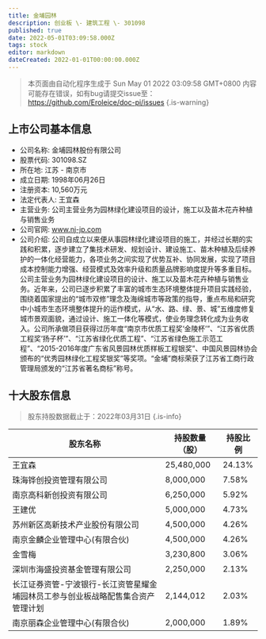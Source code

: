 ```yaml
---
title: 金埔园林
description: 创业板 \- 建筑工程 \- 301098
published: true
date: 2022-05-01T03:09:58.000Z
tags: stock
editor: markdown
dateCreated: 2022-01-01T00:00:00.000Z
---
```


> 本页面由自动化程序生成于 Sun May 01 2022 03:09:58 GMT+0800
> 内容可能存在错误，如有bug请提交issue至：https://github.com/Eroleice/doc-pi/issues
{.is-warning}

## 上市公司基本信息
- 公司名称: 金埔园林股份有限公司
- 股票代码: 301098.SZ
- 所在地: 江苏 - 南京市
- 成立日期: 1998年06月26日
- 注册资本: 10,560万元
- 法定代表人: 王宜森
- 主营业务: 公司主营业务为园林绿化建设项目的设计，施工以及苗木花卉种植与销售业务
- 公司官网: www.nj-jp.com
- 公司介绍: 公司自成立以来便从事园林绿化建设项目的施工，并经过长期的实践和积累，逐步建立了集技术研发、规划设计、建设施工、苗木种植及后续养护的一体化经营能力，各项业务之间实现了优势互补、协同发展，实现了项目成本控制能力增强、经营模式及效率升级和质量品牌影响度提升等多重目标。公司主营业务为园林绿化建设项目的设计、施工以及苗木花卉种植与销售业务。近年来，公司已逐步积累了丰富的城市生态环境整体提升项目实践经验，围绕着国家提出的“城市双修”理念及海绵城市等政策的指导，重点布局和研究中小城市生态环境整体提升的运作模式，从“水、路、绿、景、城”五维度修复城市景观面貌，通过设计、施工一体化等模式，使业务理念转化成为业务收入。公司所承做项目获得过历年度“南京市优质工程奖‘金陵杯’”、“江苏省优质工程奖‘扬子杯’”、“江苏省绿化优质工程”、“江苏省绿色施工示范工程”、“2015-2016年度广东省风景园林优质样板工程银奖”、中国风景园林协会颁布的“优秀园林绿化工程奖银奖”等奖项。“金埔”商标荣获了江苏省工商行政管理局颁发的“江苏省著名商标”称号。


## 十大股东信息
> 股东持股数据截止于：2022年03月31日
{.is-info}

| 股东名称 | 持股数量（股） | 持股比例 |
| --- | --- | --- |
| 王宜森 | 25,480,000 | 24.13% |
| 珠海铧创投资管理有限公司 | 8,000,000 | 7.58% |
| 南京高科新创投资有限公司 | 6,250,000 | 5.92% |
| 王建优 | 5,000,000 | 4.73% |
| 苏州新区高新技术产业股份有限公司 | 4,500,000 | 4.26% |
| 南京金麟企业管理中心(有限合伙) | 4,500,000 | 4.26% |
| 金雪梅 | 3,230,800 | 3.06% |
| 深圳市海盛投资基金管理有限公司 | 2,250,000 | 2.13% |
| 长江证券资管-宁波银行-长江资管星耀金埔园林员工参与创业板战略配售集合资产管理计划 | 2,144,012 | 2.03% |
| 南京丽森企业管理中心(有限合伙) | 2,000,000 | 1.89% |





